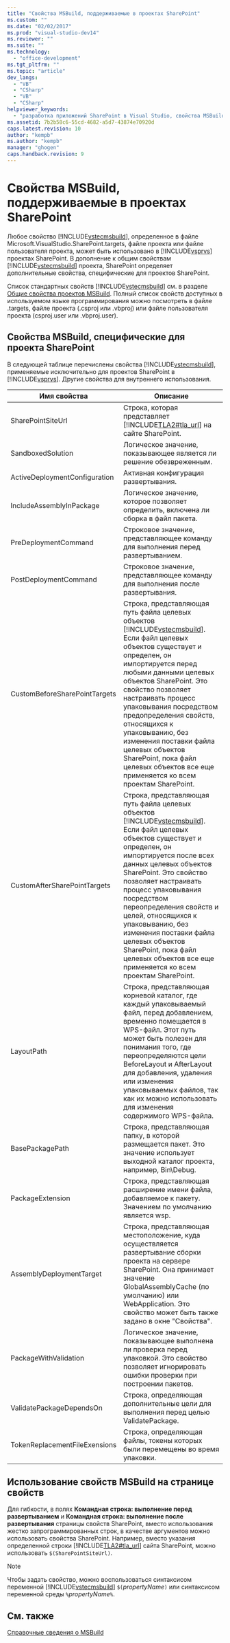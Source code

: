 ```yaml
---
title: "Свойства MSBuild, поддерживаемые в проектах SharePoint"
ms.custom: ""
ms.date: "02/02/2017"
ms.prod: "visual-studio-dev14"
ms.reviewer: ""
ms.suite: ""
ms.technology: 
  - "office-development"
ms.tgt_pltfrm: ""
ms.topic: "article"
dev_langs: 
  - "VB"
  - "CSharp"
  - "VB"
  - "CSharp"
helpviewer_keywords: 
  - "разработка приложений SharePoint в Visual Studio, свойства MSBuild"
ms.assetid: 7b2b58c6-55cd-4682-a5d7-43874e70920d
caps.latest.revision: 10
author: "kempb"
ms.author: "kempb"
manager: "ghogen"
caps.handback.revision: 9
---
```

# Свойства MSBuild, поддерживаемые в проектах SharePoint
  Любое свойство [!INCLUDE[vstecmsbuild](../sharepoint/includes/vstecmsbuild-md.md)], определенное в файле Microsoft.VisualStudio.SharePoint.targets, файле проекта или файле пользователя проекта, может быть использовано в [!INCLUDE[vsprvs](../sharepoint/includes/vsprvs-md.md)] проектах SharePoint.  В дополнение к общим свойствам [!INCLUDE[vstecmsbuild](../sharepoint/includes/vstecmsbuild-md.md)] проекта, SharePoint определяет дополнительные свойства, специфические для проектов SharePoint.  
  
 Список стандартных свойств [!INCLUDE[vstecmsbuild](../sharepoint/includes/vstecmsbuild-md.md)] см. в разделе [Общие свойства проектов MSBuild](http://go.microsoft.com/fwlink/?LinkID=168687).  Полный список свойств доступных в используемом языке программирования можно посмотреть в файле .targets, файле проекта \(.csproj или .vbproj\) или файле пользователя проекта \(csproj.user или .vbproj.user\).  
  
## Свойства MSBuild, специфические для проекта SharePoint  
 В следующей таблице перечислены свойства [!INCLUDE[vstecmsbuild](../sharepoint/includes/vstecmsbuild-md.md)], применяемые исключительно для проектов SharePoint в [!INCLUDE[vsprvs](../sharepoint/includes/vsprvs-md.md)].  Другие свойства для внутреннего использования.  
  
|Имя свойства|Описание|  
|------------------|--------------|  
|SharePointSiteUrl|Строка, которая представляет [!INCLUDE[TLA2#tla_url](../sharepoint/includes/tla2sharptla-url-md.md)] на сайте SharePoint.|  
|SandboxedSolution|Логическое значение, показывающее является ли решение обезвреженным.|  
|ActiveDeploymentConfiguration|Активная конфигурация развертывания.|  
|IncludeAssemblyInPackage|Логическое значение, которое позволяет определить, включена ли сборка в файл пакета.|  
|PreDeploymentCommand|Строковое значение, представляющее команду для выполнения перед развертыванием.|  
|PostDeploymentCommand|Строковое значение, представляющее команду для выполнения после развертывания.|  
|CustomBeforeSharePointTargets|Строка, представляющая путь файла целевых объектов [!INCLUDE[vstecmsbuild](../sharepoint/includes/vstecmsbuild-md.md)].  Если файл целевых объектов существует и определен, он импортируется перед любыми данными целевых объектов SharePoint.  Это свойство позволяет настраивать процесс упаковывания посредством предопределения свойств, относящихся к упаковыванию, без изменения поставки файла целевых объектов SharePoint, пока файл целевых объектов все еще применяется ко всем проектам SharePoint.|  
|CustomAfterSharePointTargets|Строка, представляющая путь файла целевых объектов [!INCLUDE[vstecmsbuild](../sharepoint/includes/vstecmsbuild-md.md)].  Если файл целевых объектов существует и определен, он импортируется после всех данных целевых объектов SharePoint.  Это свойство позволяет настраивать процесс упаковывания посредством переопределения свойств и целей, относящихся к упаковыванию, без изменения поставки файла целевых объектов SharePoint, пока файл целевых объектов все еще применяется ко всем проектам SharePoint.|  
|LayoutPath|Строка, представляющая корневой каталог, где каждый упаковываемый файл, перед добавлением, временно помещается в WPS\-файл.  Этот путь может быть полезен для понимания того, где переопределяются цели BeforeLayout и AfterLayout для добавления, удаления или изменения упаковываемых файлов, так как их можно использовать для изменения содержимого WPS\-файла.|  
|BasePackagePath|Строка, представляющая папку, в которой размещается пакет.  Это значение использует выходной каталог проекта, например, Bin\\Debug.|  
|PackageExtension|Строка, представляющая расширение имени файла, добавляемое к пакету.  Значением по умолчанию является wsp.|  
|AssemblyDeploymentTarget|Строка, представляющая местоположение, куда осуществляется развертывание сборки проекта на сервере SharePoint.  Она принимает значение GlobalAssemblyCache \(по умолчанию\) или WebApplication.  Это свойство может быть также задано в окне "Свойства".|  
|PackageWithValidation|Логическое значение, показывающее выполнена ли проверка перед упаковкой.  Это свойство позволяет игнорировать ошибки проверки при построении пакетов.|  
|ValidatePackageDependsOn|Строка, определяющая дополнительные цели для выполнения перед целью ValidatePackage.|  
|TokenReplacementFileExensions|Строка, определяющая файлы, токены которых были перемещены во время упаковки.|  
  
## Использование свойств MSBuild на странице свойств  
 Для гибкости, в полях **Командная строка: выполнение перед развертыванием** и **Командная строка: выполнение после развертывания** страницы свойств SharePoint, вместо использования жестко запрограммированных строк, в качестве аргументов можно использовать свойства SharePoint.  Например, вместо указания определенной строки [!INCLUDE[TLA2#tla_url](../sharepoint/includes/tla2sharptla-url-md.md)] сайта SharePoint, можно использовать `$(SharePointSiteUrl)`.  
  
> [!NOTE]  
>  Чтобы задать свойство, можно воспользоваться синтаксисом переменной [!INCLUDE[vstecmsbuild](../sharepoint/includes/vstecmsbuild-md.md)] `$(`*propertyName*`)` или синтаксисом переменной среды `%`*propertyName*`%`.  
  
## См. также  
 [Справочные сведения о MSBuild](../msbuild/msbuild-reference.md)  
  
  